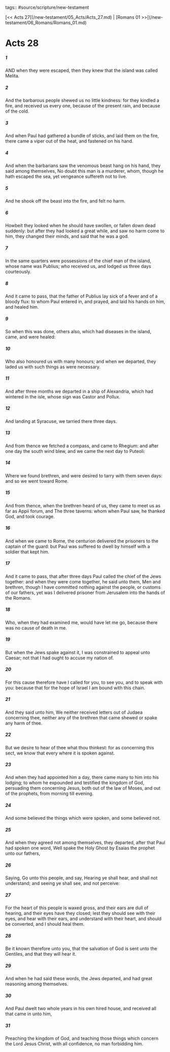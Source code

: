 tags:: #source/scripture/new-testament

[<< Acts 27[(/new-testament/05_Acts/Acts_27.md) | [Romans 01 >>[(/new-testament/06_Romans/Romans_01.md)

# Acts 28

##### 1

AND when they were escaped, then they knew that the island was called Melita.

##### 2

And the barbarous people shewed us no little kindness: for they kindled a fire, and received us every one, because of the present rain, and because of the cold.

##### 3

And when Paul had gathered a bundle of sticks, and laid them on the fire, there came a viper out of the heat, and fastened on his hand.

##### 4

And when the barbarians saw the venomous beast hang on his hand, they said among themselves, No doubt this man is a murderer, whom, though he hath escaped the sea, yet vengeance suffereth not to live.

##### 5

And he shook off the beast into the fire, and felt no harm.

##### 6

Howbeit they looked when he should have swollen, or fallen down dead suddenly: but after they had looked a great while, and saw no harm come to him, they changed their minds, and said that he was a god.

##### 7

In the same quarters were possessions of the chief man of the island, whose name was Publius; who received us, and lodged us three days courteously.

##### 8

And it came to pass, that the father of Publius lay sick of a fever and of a bloody flux: to whom Paul entered in, and prayed, and laid his hands on him, and healed him.

##### 9

So when this was done, others also, which had diseases in the island, came, and were healed:

##### 10

Who also honoured us with many honours; and when we departed, they laded us with such things as were necessary.

##### 11

And after three months we departed in a ship of Alexandria, which had wintered in the isle, whose sign was Castor and Pollux.

##### 12

And landing at Syracuse, we tarried there three days.

##### 13

And from thence we fetched a compass, and came to Rhegium: and after one day the south wind blew, and we came the next day to Puteoli:

##### 14

Where we found brethren, and were desired to tarry with them seven days: and so we went toward Rome.

##### 15

And from thence, when the brethren heard of us, they came to meet us as far as Appii forum, and The three taverns: whom when Paul saw, he thanked God, and took courage.

##### 16

And when we came to Rome, the centurion delivered the prisoners to the captain of the guard: but Paul was suffered to dwell by himself with a soldier that kept him.

##### 17

And it came to pass, that after three days Paul called the chief of the Jews together: and when they were come together, he said unto them, Men and brethren, though I have committed nothing against the people, or customs of our fathers, yet was I delivered prisoner from Jerusalem into the hands of the Romans.

##### 18

Who, when they had examined me, would have let me go, because there was no cause of death in me.

##### 19

But when the Jews spake against it, I was constrained to appeal unto Caesar; not that I had ought to accuse my nation of.

##### 20

For this cause therefore have I called for you, to see you, and to speak with you: because that for the hope of Israel I am bound with this chain.

##### 21

And they said unto him, We neither received letters out of Judaea concerning thee, neither any of the brethren that came shewed or spake any harm of thee.

##### 22

But we desire to hear of thee what thou thinkest: for as concerning this sect, we know that every where it is spoken against.

##### 23

And when they had appointed him a day, there came many to him into his lodging; to whom he expounded and testified the kingdom of God, persuading them concerning Jesus, both out of the law of Moses, and out of the prophets, from morning till evening.

##### 24

And some believed the things which were spoken, and some believed not.

##### 25

And when they agreed not among themselves, they departed, after that Paul had spoken one word, Well spake the Holy Ghost by Esaias the prophet unto our fathers,

##### 26

Saying, Go unto this people, and say, Hearing ye shall hear, and shall not understand; and seeing ye shall see, and not perceive:

##### 27

For the heart of this people is waxed gross, and their ears are dull of hearing, and their eyes have they closed; lest they should see with their eyes, and hear with their ears, and understand with their heart, and should be converted, and I should heal them.

##### 28

Be it known therefore unto you, that the salvation of God is sent unto the Gentiles, and that they will hear it.

##### 29

And when he had said these words, the Jews departed, and had great reasoning among themselves.

##### 30

And Paul dwelt two whole years in his own hired house, and received all that came in unto him,

##### 31

Preaching the kingdom of God, and teaching those things which concern the Lord Jesus Christ, with all confidence, no man forbidding him.
